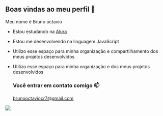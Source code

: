 ## Boas vindas ao meu perfil 💙

Meu nome é Bruno octavio

- Estou estudando na [Alura](https://www.alura.com.br)
- Estou me desenvolvendo na linguagem JavaScript
- Utilizo esse espaço para minha organização e compartilhamento dos meus projetos desenvolvidos
- Utilizo esse espaço para minha organização e dos meus projetos desenvolvidos

  ### Você entrar em contato comigo 📫

  brunooctaviocr7@gmail.com


![](https://media.tenor.com/glvs7ur2HlYAAAAM/r.gif)
